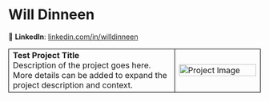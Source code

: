 # Will Dinneen
🔗 **LinkedIn**: [linkedin.com/in/willdinneen](https://www.linkedin.com/in/willdinneen)  

<table style="border-collapse: collapse; width: 100%;">
  <tr>
    <td style="border: 1px solid black; width: 66%;">
      <strong>Test Project Title</strong><br>
      Description of the project goes here. More details can be added to expand the project description and context.
    </td>
    <td style="border: 1px solid black; width: 34%;">
      <img src="https://encrypted-tbn0.gstatic.com/images?q=tbn:ANd9GcTbClDdsvZr5a3mCkg8X-93AkK_CGK6F1biNa1LyK6GaBir5YC-xPgO50AueCd2gR07rXI&usqp=CAU" alt="Project Image" style="width:100%;"/>
    </td>
  </tr>
</table>

